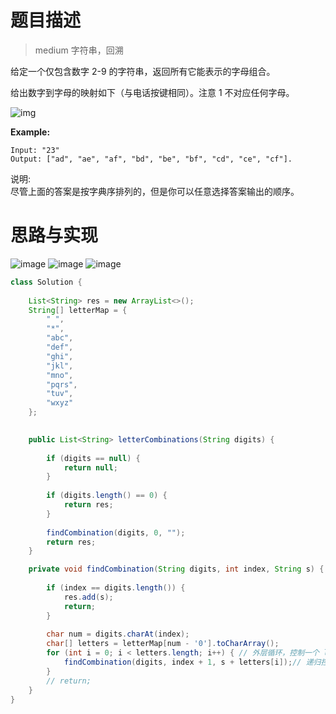 # 题目描述

> medium 字符串，回溯

给定一个仅包含数字 2-9 的字符串，返回所有它能表示的字母组合。

给出数字到字母的映射如下（与电话按键相同）。注意 1 不对应任何字母。

  ![img](http://upload.wikimedia.org/wikipedia/commons/thumb/7/73/Telephone-keypad2.svg/200px-Telephone-keypad2.svg.png)

  **Example:**

  ```
  Input: "23"
  Output: ["ad", "ae", "af", "bd", "be", "bf", "cd", "ce", "cf"].
  ```

说明:  
尽管上面的答案是按字典序排列的，但是你可以任意选择答案输出的顺序。

# 思路与实现
![image](62EC666481104C5EBB4FE20AA541F63B)
![image](2CBD7C85366A41BFABAB38D28971B07F)
![image](79F52A3630C64DB4A9B7723E05205794)

```Java
class Solution {
    
    List<String> res = new ArrayList<>();
    String[] letterMap = {
        " ",
        "*",
        "abc",
        "def",
        "ghi",
        "jkl",
        "mno",
        "pqrs",
        "tuv",
        "wxyz"
    };
    

    public List<String> letterCombinations(String digits) {
        
        if (digits == null) {
            return null;
        }
        
        if (digits.length() == 0) {
            return res;
        }
        
        findCombination(digits, 0, "");
        return res;
    }

    private void findCombination(String digits, int index, String s) {
        
        if (index == digits.length()) {
            res.add(s);
            return;
        }
        
        char num = digits.charAt(index);
        char[] letters = letterMap[num - '0'].toCharArray();
        for (int i = 0; i < letters.length; i++) { // 外层循环，控制一个 letters，例 abc
            findCombination(digits, index + 1, s + letters[i]);// 递归控制深度遍历
        }
        // return;
    }    
}
```

